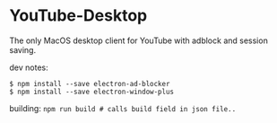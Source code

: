 # YouTube-Desktop
The only MacOS desktop client for YouTube with adblock and session saving.

dev notes:
```
$ npm install --save electron-ad-blocker
$ npm install --save electron-window-plus

```

building:
``npm run build # calls build field in json file..``
